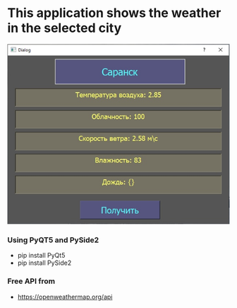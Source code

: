 # This application shows the weather in the selected city

![alt tag](https://github.com/DamnFilthy/get_weather/blob/master/vm8k4dXbTck.jpg?raw=true "Описание будет тут")



### Using PyQT5 and PySide2

- pip install PyQt5
- pip install PySide2

### Free API from 
- https://openweathermap.org/api
